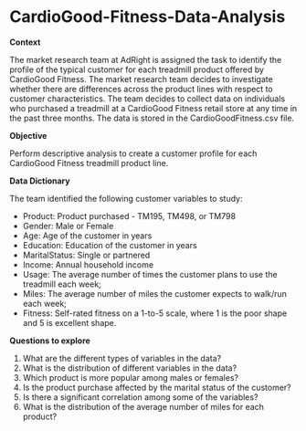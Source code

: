 # CardioGood-Fitness-Data-Analysis

**Context**



The market research team at AdRight is assigned the task to identify the profile of the typical customer for each treadmill product offered by CardioGood Fitness. The market research team decides to investigate whether there are differences across the product lines with respect to customer characteristics. The team decides to collect data on individuals who purchased a treadmill at a CardioGood Fitness retail store at any time in the past three months. The data is stored in the CardioGoodFitness.csv file.


**Objective**


Perform descriptive analysis to create a customer profile for each CardioGood Fitness treadmill product line.


**Data Dictionary**


The team identified the following customer variables to study:


- Product: Product purchased - TM195, TM498, or TM798
- Gender: Male or Female
- Age: Age of the customer in years
- Education: Education of the customer in years
- MaritalStatus: Single or partnered
- Income: Annual household income
- Usage: The average number of times the customer plans to use the treadmill each week;
- Miles: The average number of miles the customer expects to walk/run each week;
- Fitness: Self-rated fitness on a 1-to-5 scale, where 1 is the poor shape and 5 is excellent shape.


**Questions to explore**


1. What are the different types of variables in the data?
2. What is the distribution of different variables in the data?
3. Which product is more popular among males or females?
4. Is the product purchase affected by the marital status of the customer?
5. Is there a significant correlation among some of the variables?
6. What is the distribution of the average number of miles for each product?
